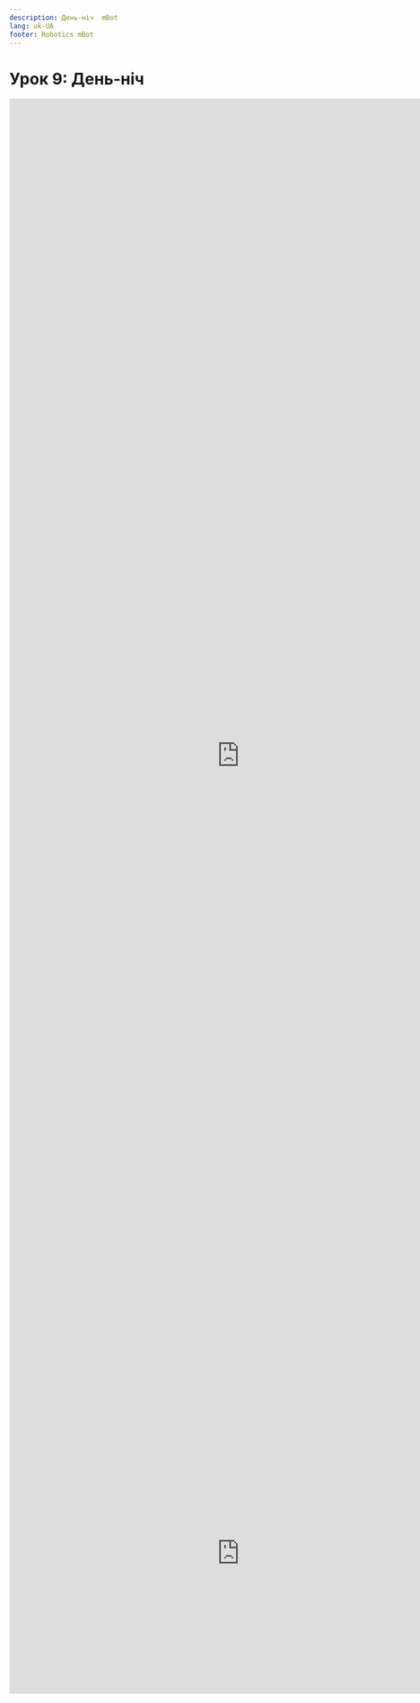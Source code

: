 ```yaml
---
description: День-ніч  mBot
lang: uk-UA
footer: Robotics mBot
---
```

# Урок 9: День-ніч   

<embed src="https://test-osvita-code-v2.github.io/robotics/assets/files/9.pdf" width="820px" height="2340px" />

<embed src="https://www.youtube.com/embed/AjnS888m-i8" width="820px" height="500px" />